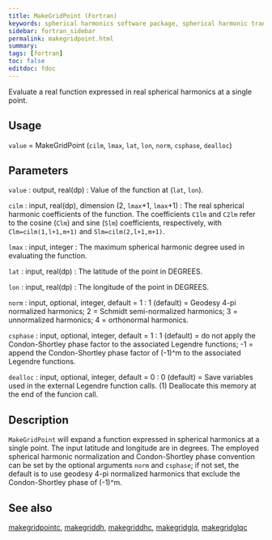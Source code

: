 ```yaml
---
title: MakeGridPoint (Fortran)
keywords: spherical harmonics software package, spherical harmonic transform, legendre functions, multitaper spectral analysis, fortran, Python, gravity, magnetic field
sidebar: fortran_sidebar
permalink: makegridpoint.html
summary:
tags: [fortran]
toc: false
editdoc: fdoc
---
```


Evaluate a real function expressed in real spherical harmonics at a single point.

## Usage

`value` = MakeGridPoint (`cilm`, `lmax`, `lat`, `lon`, `norm`, `csphase`, `dealloc`)

## Parameters

`value` : output, real(dp)
:   Value of the function at (`lat`, `lon`).

`cilm` : input, real(dp), dimension (2, `lmax`+1, `lmax`+1)
:   The real spherical harmonic coefficients of the function. The coefficients `C1lm` and `C2lm` refer to the cosine (`Clm`) and sine (`Slm`) coefficients, respectively, with `Clm=cilm(1,l+1,m+1)` and `Slm=cilm(2,l+1,m+1)`.

`lmax` : input, integer
:   The maximum spherical harmonic degree used in evaluating the function.

`lat` : input, real(dp)
:   The latitude of the point in DEGREES.

`lon` : input, real(dp)
:   The longitude of the point in DEGREES.

`norm` : input, optional, integer, default = 1
:   1 (default) = Geodesy 4-pi normalized harmonics; 2 = Schmidt semi-normalized harmonics; 3 = unnormalized harmonics; 4 = orthonormal harmonics.

`csphase` : input, optional, integer, default = 1
:   1 (default) = do not apply the Condon-Shortley phase factor to the associated Legendre functions; -1 = append the Condon-Shortley phase factor of (-1)^m to the associated Legendre functions.

`dealloc` : input, optional, integer, default = 0
:   0 (default) = Save variables used in the external Legendre function calls. (1) Deallocate this memory at the end of the funcion call.

## Description

`MakeGridPoint` will expand a function expressed in spherical harmonics at a single point. The input latitude and longitude are in degrees. The employed spherical harmonic normalization and Condon-Shortley phase convention can be set by the optional arguments `norm` and `csphase`; if not set, the default is to use geodesy 4-pi normalized harmonics that exclude the Condon-Shortley phase of (-1)^m.

## See also

[makegridpointc](makegridpointc.html), [makegriddh](makegriddh.html), [makegriddhc](makegriddhc.html), [makegridglq](makegridglq.html), [makegridglqc](makegridglqc.html)
